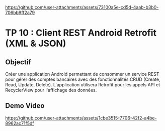 
https://github.com/user-attachments/assets/73100a5e-cd5d-4aab-b3b0-706bb9ff2a79
# TP 10 : Client REST Android Retrofit (XML & JSON)

## Objectif

Créer une application Android permettant de consommer un service REST pour gérer des comptes bancaires avec des fonctionnalités CRUD (Create, Read, Update, Delete). L'application utilisera Retrofit pour les appels API et RecyclerView pour l'affichage des données.

## Demo Video

https://github.com/user-attachments/assets/1cbe3515-7706-42f2-a4be-8962ac71f5df

